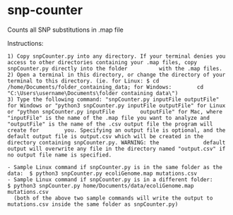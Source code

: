 # snp-counter
Counts all SNP substitutions in .map file


Instructions:

    1) Copy snpCounter.py into any directory. If your terminal denies you access to other directories containing your .map files, copy snpCounter.py directly into the folder          with the .map files.
    2) Open a terminal in this directory, or change the directory of your terminal to this directory. (ie. for Linux: $ cd /home/Documents/folder_containing_data; for Windows:        cd "C:\Users\username\Documents\folder containing data\")
    3) Type the following command: "snpCounter.py inputFile outputFile" for Windows or "python3 snpCounter.py inputFile outputFile" for Linux or "python snpCounter.py inputFile        outputFile" for Mac, where "inputFile" is the name of the .map file you want to analyze and "outputFile" is the name of the .csv output file the program will create for        you. Specifying an output file is optional, and the default output file is output.csv which will be created in the directory containing snpCounter.py. WARNING: the              default output will overwrite any file in the directory named "output.csv" if no output file name is specified.

    - Sample Linux command if snpCounter.py is in the same folder as the data:  $ python3 snpCounter.py ecoliGenome.map mutations.csv
    - Sample Linux command if snpCounter.py is in a different folder:           $ python3 snpCounter.py home/Documents/data/ecoliGenome.map mutations.csv
      (both of the above two sample commands will write the output to mutations.csv inside the same folder as snpCounter.py)
